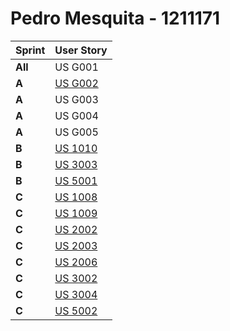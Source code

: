 # Pedro Mesquita - 1211171

| Sprint  | User Story                              |
|---------|-----------------------------------------|
| **All** | US G001                                 | 
| **A**   | [US G002](../SprintA/us_g002/readme.md) | 
| **A**   | US G003                                 | 
| **A**   | US G004                                 | 
| **A**   | US G005                                 | 
| **B**   | [US 1010](../SprintB/US_1010/readme.md) |
| **B**   | [US 3003](../SprintB/US_3003/readme.md) |
| **B**   | [US 5001](../SprintB/US_5001)           |
| **C**   | [US 1008](../SprintC/US_1008/readme.md) |
| **C**   | [US 1009](../SprintC/US_1009/readme.md) |
| **C**   | [US 2002](../SprintC/US_2002/readme.md) |
| **C**   | [US 2003](../SprintC/US_2003/readme.md) |
| **C**   | [US 2006](../SprintC/US_2006/readme.md) |
| **C**   | [US 3002](../SprintB/US_3002/readme.md) |
| **C**   | [US 3004](../SprintC/US_3004/readme.md) |
| **C**   | [US 5002](../SprintC/US_5002)           |

